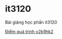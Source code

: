 # it3120
Bài giảng học phần it3120

[Điểm quá trình v2k9hk2](https://drive.google.com/drive/folders/1QLrrWtC9YwNs1UHvef5-zxCVPaitJLGV?usp=sharing)
